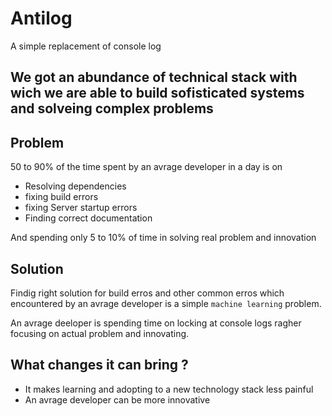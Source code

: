 # Antilog
A simple replacement of console log

## We got an abundance of technical stack with wich we are able to build sofisticated systems and solveing complex problems


## Problem

50 to 90% of the time spent by an avrage developer in a day is on 
  - Resolving dependencies
  - fixing build errors
  - fixing Server startup errors
  - Finding correct documentation
  
And spending only 5 to 10% of time in solving real problem and innovation

## Solution

Findig right solution for build erros and other common erros which encountered by an avrage developer is a simple `machine learning` problem.  

An avrage deeloper is spending time on locking at console logs ragher focusing on actual problem and innovating.

## What changes it can bring ?

 - It makes learning and adopting to a new technology stack less painful
 - An avrage developer can be more innovative


 


  
